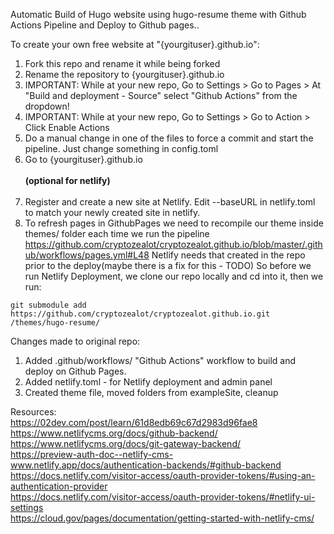 Automatic Build of Hugo website using hugo-resume theme with Github Actions Pipeline and Deploy to Github pages..

To create your own free website at "{yourgituser}.github.io":
1. Fork this repo and rename it while being forked
2. Rename the repository to {yourgituser}.github.io
3. IMPORTANT: While at your new repo, Go to Settings > Go to Pages > At "Build and deployment - Source" select "Github Actions" from the dropdown!
4. IMPORTANT: While at your new repo, Go to Settings > Go to Action > Click Enable Actions
5. Do a manual change in one of the files to force a commit and start the pipeline. Just change something in config.toml
6. Go to {yourgituser}.github.io <br><br>
<B>(optional for netlify)</B><br><br>
6. Register and create a new site at Netlify. Edit --baseURL in netlify.toml to match your newly created site in netlify.<br>
7. To refresh pages in GithubPages we need to recompile our theme inside themes/ folder each time we run the pipeline<br> https://github.com/cryptozealot/cryptozealot.github.io/blob/master/.github/workflows/pages.yml#L48
Netlify needs that created in the repo prior to the deploy(maybe there is a fix for this - TODO)
So before we run Netlify Deployment, we clone our repo locally and cd into it, then we run:

```git submodule add https://github.com/cryptozealot/cryptozealot.github.io.git /themes/hugo-resume/```

Changes made to original repo:
1. Added .github/workflows/ "Github Actions" workflow to build and deploy on Github Pages.
2. Added netlify.toml - for Netlify deployment and admin panel
3. Created theme file, moved folders from exampleSite, cleanup

Resources:
<br>https://02dev.com/post/learn/61d8edb69c67d2983d96fae8
<br>https://www.netlifycms.org/docs/github-backend/
<br>https://www.netlifycms.org/docs/git-gateway-backend/
<br>https://preview-auth-doc--netlify-cms-www.netlify.app/docs/authentication-backends/#github-backend
<br>https://docs.netlify.com/visitor-access/oauth-provider-tokens/#using-an-authentication-provider
<br>https://docs.netlify.com/visitor-access/oauth-provider-tokens/#netlify-ui-settings
<br>https://cloud.gov/pages/documentation/getting-started-with-netlify-cms/
